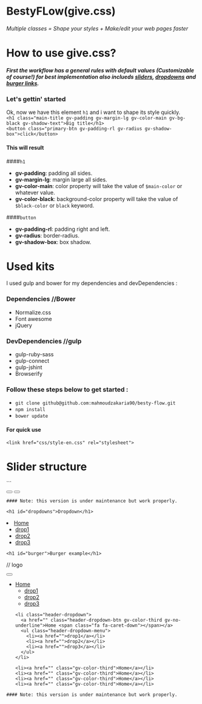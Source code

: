 # BestyFLow(give.css)
###### Multiple classes = Shape your styles + Make/edit your web pages faster

# How to use give.css?
##### First the workflow has a general rules with default values (Customizable of course!) for best implementation also inclueds <a href="#sliders">sliders</a>, <a href="#dropdowns">dropdowns</a> and <a href="#burger">burger links</a>.<br>
### Let's gettin' started
Ok, now we have this element `h1` and i want to shape its style quickly.<br> 
`<h1 class="main-title gv-padding gv-margin-lg gv-color-main gv-bg-black gv-shadow-text">Big title</h1>`<br>
`<button class="primary-btn gv-padding-rl gv-radius gv-shadow-box">click</button>`

#### This will result
####`h1`
- <b>gv-padding</b>: padding all sides.
- <b>gv-margin-lg</b>: margin large all sides.
- <b>gv-color-main</b>: color property will take the value of `$main-color` or whatever value.
- <b>gv-color-black</b>: background-color property will take the value of `$black-color` or `black` keyword.

####`button`
- <b>gv-padding-rl</b>: padding right and left.
- <b>gv-radius</b>: border-radius.
- <b>gv-shadow-box</b>: box shadow.

# Used kits
I used gulp and bower for my dependencies and devDependencies :

### Dependencies //Bower
- Normalize.css
- Font awesome
- jQuery

### DevDependencies //gulp
- gulp-ruby-sass
- gulp-connect 
- gulp-jshint
- Browserify

### Follow these steps below to get started :
- `git clone github@github.com:mahmoudzakaria90/besty-flow.git`
- `npm install`
- `bower update`

#### For quick use
`<link href="css/style-en.css" rel="stylesheet">`

<h1 id="sliders">Slider structure</h1>
```
<div class="slider" slider-auto //optional>

   <div class="slider-control-wrap">
    <button type="button" class="slider-control slider-prev gv-no-btn"><span class="fa fa-chevron-left"></span></button>
    <button type="button" class="slider-control slider-next gv-no-btn"><span class="fa fa-chevron-right"></span></button>
   </div>

   <div class="slider-inner">
    <div class="slider-slide"></div>
    <div class="slider-slide"></div>
    <div class="slider-slide"></div>
    <div class="slider-slide"></div>
   </div>

</div>

```
#### Note: this version is under maintenance but work properly.

<h1 id="dropdowns">Dropdown</h1>
```
 <li class="header-dropdown">
  <a href="" class="header-dropdown-btn gv-color-third gv-no-underline">Home <span class="fa fa-caret-down"></span></a>
  <ul class="header-dropdown-menu">
    <li><a href="">drop1</a></li>
    <li><a href="">drop2</a></li>
    <li><a href="">drop3</a></li>
  </ul>
</li>

</div>

```
<h1 id="burger">Burger example</h1>
```
// logo

<div class="header-head">
   <button class="header-burger gv-float-right gv-transition">
     <span></span>
     <span></span>
     <span></span>
   </button>
 </div>

 <div class="header-collapse">
   <ul class="header-nav-wrap  gv-no-bullet ">
    <li class="header-dropdown">
      <a href="" class="header-dropdown-btn gv-color-third gv-no-underline">Home <span class="fa fa-caret-down"></span></a>
      <ul class="header-dropdown-menu">
        <li><a href="http://google.com">drop1</a></li>
        <li><a href="">drop2</a></li>
        <li><a href="">drop3</a></li>
      </ul>
    </li>

    <li class="header-dropdown">
      <a href="" class="header-dropdown-btn gv-color-third gv-no-underline">Home <span class="fa fa-caret-down"></span></a>
      <ul class="header-dropdown-menu">
        <li><a href="">drop1</a></li>
        <li><a href="">drop2</a></li>
        <li><a href="">drop3</a></li>
      </ul>
    </li>

    <li><a href="" class="gv-color-third">Home</a></li>
    <li><a href="" class="gv-color-third">Home</a></li>
    <li><a href="" class="gv-color-third">Home</a></li>
    <li><a href="" class="gv-color-third">Home</a></li>
   </ul>
  </div>         

```
#### Note: this version is under maintenance but work properly.